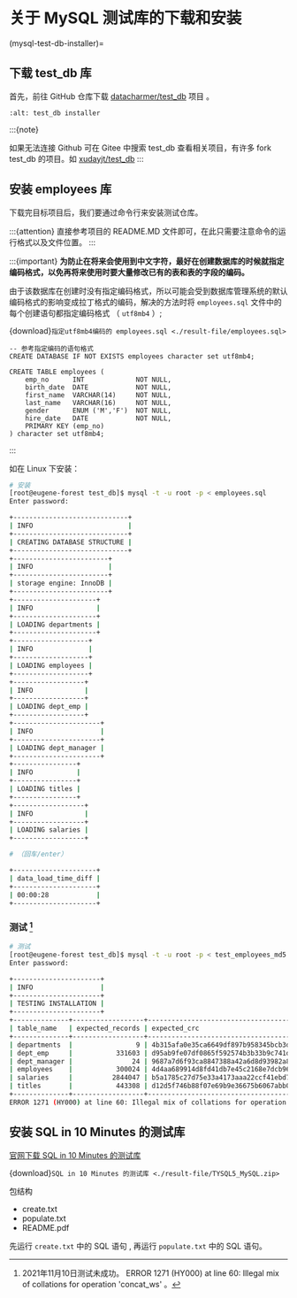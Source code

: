 # 关于 MySQL 测试库的下载和安装

(mysql-test-db-installer)=

## 下载 test_db 库

首先，前往 GitHub 仓库下载 [datacharmer/test_db](https://github.com/datacharmer/test_db)  项目 。

```{image} ../../img/sql/mysql_test_db.png
:alt: test_db installer
```

:::{note}

如果无法连接 Github 可在 Gitee 中搜索 test_db 查看相关项目，有许多 fork test_db 的项目。如 [xudayjt/test_db](https://gitee.com/xudayjt/test_db?_from=gitee_search)
:::

## 安装 employees 库

下载完目标项目后，我们要通过命令行来安装测试仓库。

:::{attention}
直接参考项目的 README.MD 文件即可，在此只需要注意命令的运行格式以及文件位置。
:::

:::{important}
**为防止在将来会使用到中文字符，最好在创建数据库的时候就指定编码格式，以免再将来使用时要大量修改已有的表和表的字段的编码。**

由于该数据库在创建时没有指定编码格式，所以可能会受到数据库管理系统的默认编码格式的影响变成拉丁格式的编码，解决的方法时将 `employees.sql` 文件中的每个创建语句都指定编码格式 （ `utf8mb4` ）;

{download}`指定utf8mb4编码的 employees.sql <./result-file/employees.sql>`

```mysql
-- 参考指定编码的语句格式
CREATE DATABASE IF NOT EXISTS employees character set utf8mb4;

CREATE TABLE employees (
    emp_no      INT             NOT NULL,
    birth_date  DATE            NOT NULL,
    first_name  VARCHAR(14)     NOT NULL,
    last_name   VARCHAR(16)     NOT NULL,
    gender      ENUM ('M','F')  NOT NULL,
    hire_date   DATE            NOT NULL,
    PRIMARY KEY (emp_no)
) character set utf8mb4;
```
:::

如在 Linux 下安装：

```bash
# 安装
[root@eugene-forest test_db]$ mysql -t -u root -p < employees.sql
Enter password:

+-----------------------------+
| INFO                        |
+-----------------------------+
| CREATING DATABASE STRUCTURE |
+-----------------------------+
+------------------------+
| INFO                   |
+------------------------+
| storage engine: InnoDB |
+------------------------+
+---------------------+
| INFO                |
+---------------------+
| LOADING departments |
+---------------------+
+-------------------+
| INFO              |
+-------------------+
| LOADING employees |
+-------------------+
+------------------+
| INFO             |
+------------------+
| LOADING dept_emp |
+------------------+
+----------------------+
| INFO                 |
+----------------------+
| LOADING dept_manager |
+----------------------+
+----------------+
| INFO           |
+----------------+
| LOADING titles |
+----------------+
+------------------+
| INFO             |
+------------------+
| LOADING salaries |
+------------------+

# （回车/enter）

+---------------------+
| data_load_time_diff |
+---------------------+
| 00:00:28            |
+---------------------+
```

### 测试 [^id3]

```bash
# 测试
[root@eugene-forest test_db]$ mysql -t -u root -p < test_employees_md5.sql
Enter password:

+----------------------+
| INFO                 |
+----------------------+
| TESTING INSTALLATION |
+----------------------+
+--------------+------------------+------------------------------------------+
| table_name   | expected_records | expected_crc                             |
+--------------+------------------+------------------------------------------+
| departments  |                9 | 4b315afa0e35ca6649df897b958345bcb3d2b764 |
| dept_emp     |           331603 | d95ab9fe07df0865f592574b3b33b9c741d9fd1b |
| dept_manager |               24 | 9687a7d6f93ca8847388a42a6d8d93982a841c6c |
| employees    |           300024 | 4d4aa689914d8fd41db7e45c2168e7dcb9697359 |
| salaries     |          2844047 | b5a1785c27d75e33a4173aaa22ccf41ebd7d4a9f |
| titles       |           443308 | d12d5f746b88f07e69b9e36675b6067abb01b60e |
+--------------+------------------+------------------------------------------+
ERROR 1271 (HY000) at line 60: Illegal mix of collations for operation 'concat_ws'
```
 
[^id3]: 2021年11月10日测试未成功。 ERROR 1271 (HY000) at line 60: Illegal mix of collations for operation 'concat_ws' 。

## 安装 SQL in 10 Minutes 的测试库

[官网下载 SQL in 10 Minutes 的测试库](https://forta.com/books/0135182794/)

{download}`SQL in 10 Minutes 的测试库 <./result-file/TYSQL5_MySQL.zip>`

包结构

- create.txt
- populate.txt
- README.pdf

先运行 `create.txt` 中的 SQL 语句 , 再运行 `populate.txt` 中的 SQL 语句。
